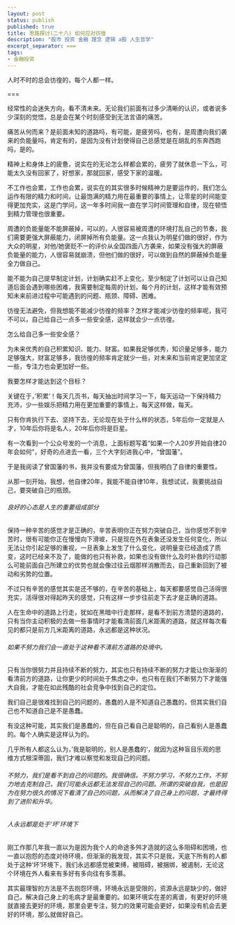```yaml
---
layout: post
status: publish
published: true
title: 思路探讨(二十八) 如何应对彷徨
description: "股市 投资 金融 理念 逻辑 a股 人生哲学"
excerpt_separator: ===
tags:
- 金融投资
---
```


人时不时的总会彷徨的，每个人都一样。

===

经常性的会迷失方向，看不清未来。无论我们前面有过多少清晰的认识，或者说多少深刻的觉悟，总是会在某个时刻感受到无法言语的痛苦。

痛苦从何而来？是前面未知的道路吗，有可能，是疲劳吗，也有，是周遭向我们袭来的负能量吗，肯定有的，是因为没有计划使得自己总感觉是在胡乱的东奔西跑吗，是的。

精神上和身体上的疲惫，说实在的无论怎么样都会累的，疲劳了就休息一下么，可能太久没有回家了，好想家，那就回家，感受下家的温暖。

不工作也会累，工作也会累，说实在的其实很多时候精神力是要运作的，我们怎么运作有限的精力和时间，让最饱满的精力用在最重要的事情上，让零星的时间能变得更加充实，这是门学问，这一年多时间我一直在学习时间管理和自律，现在顿悟到精力管理也很重要。

周遭的负能量能不能屏蔽掉，可以的，人很容易被周遭的环境打乱自己的节奏，我们需要更强大屏蔽能力，闭屏掉所有负能量。这一点我认为明星们做的很好，作为大众的明星，对他/她褒贬不一的评价从全国四面八方袭来，如果没有强大的屏蔽负能量的能力，人很容易就崩溃，但他们做的很好，可以做到自然的屏蔽掉负能量全力做自己。

能不能为自己提早制定计划，计划确实赶不上变化，至少制定了计划可以让自己知道后面会遇到哪些困难，我需要制定每周的计划，每个月的计划，这样才能有效预知未来前进过程中可能遇到的问题、瓶颈、障碍、困难。

彷徨无法避免，但我想能不能减少彷徨的频率？怎样才能减少彷徨的频率呢，我可不可以，自己给自己一点多一些安全感，这样就会少一点彷徨。

怎么给自己多一些安全感？

为未来优秀的自己积累知识、能力、财富。如果我足够优秀，知识量足够多，能力足够强大，财富足够多，我彷徨的频率肯定就少一些，对未来和当前肯定更加坚定一些，专注力也会更加好一些。

我要怎样才能达到这个目标？

关键在于，’积累‘！每天几页书，每天抽出时间学习一下，每天运动一下保持精力充沛，少一些娱乐把精力用在更加重要的事情上，每天这样做，每天。

只有你肯执行下去、坚持下去，无论现在处于什么样的状态，5年后你一定就是人才，10年后你将是名人，20年后你将是巨星。

有一次看到一个公众号发的一个消息，上面标题写着“如果一个人20岁开始自律20年会如何”，好奇的点进去一看，三个大字刻进我心中，“曾国藩”。

于是我阅读了曾国藩的书，我并没有要成为曾国藩，但我明白了自律的重要性。

从那一刻开始，我想，他自律20年，我能不能自律10年，我想试试，我要挑战自己，要突破自己的瓶颈。

###### 良好的心态是人生的重要组成部分

保持一种辛苦的感觉才是正确的，辛苦表明你正在努力突破自己，当你感觉不到辛苦时，很有可能你正在慢慢向下滑坡，只是现在外在表象还没发生任何变化，所以无法让你引起足够的重视，一旦表象上发生了什么变化，说明量变已经造成了质变，这时已经来不及了，能做的也只有补救，如果也没有做什么及时补救的行动那么可能前面自己所建立的优势也就会像过往云烟那样消散而去，自己重新回到了被动和劣势的位置。

不过只有辛苦的感觉其实是还不够的，在辛苦的基础上，每天都要感觉自己活得很充实，活得很对得起昨天的感觉，只有这样一步步往前走下去才是正确的道路。

人在生命中的道路上行走，犹如在黑暗中行走那样，是看不到前方清楚的道路的，只有当你主动积极的去做一些事情时才能看清前面几米距离的道路，就这样每次看见的都只是前方几米距离的道路，永远都是这种状况。

###### 如果不努力我们会一直处于这种看不清前方道路的处境中。

只有当你很努力并且持续不断的努力，其实也只有持续不断的努力才能让你渐渐的看清前方的道路，让你更少的时间处于焦虑之中，也只有在我们不断努力下才能强大自我，才能在如此残酷的社会竞争中找到自己的定位。

我们自己是很难找到自己的问题的，愚蠢的人是不知道自己愚蠢的，但其实我们自己也不知道自己是不是愚蠢。

有没这种可能，其实我们是愚蠢的，但在自己看自己是聪明的，自己看别人是愚蠢的。每个人确实是这样认为的。

几乎所有人都这么认为，’我是聪明的，别人是愚蠢的‘，就因为这种盲目乐观的思维方式根深蒂固，我们才难以察觉和发现自己的问题。

###### 不努力，我们是看不到自己的问题的。我很确信。不努力学习，不努力工作，不努力地去克制自己，我们可能永远都无法发现自己的问题。所谓的突破自我，也是因为在努力很久的情况下看清了自己的问题，从而解决了自己身上的问题，才最终得到了进阶和升华。

###### 人永远都是处于‘坏’环境下

刚工作那几年我一直以为是因为我个人的命途多舛才造就的这么多阻碍和困境，也一直以抱怨的态度对待环境，但渐渐的我发现，其实不只是我，天底下所有的人都处于这种‘坏’环境下，我们永远都感觉被束缚，被阻碍，被捆绑，被遏制，无论这个环境在外人看来有多好有多向往有多羡慕。

其实最理智的方法是不去抱怨环境，环境永远是受限的，资源永远是缺少的，做好自己，解决自己身上的毛病才是最重要的。如果环境实在差的离谱，有更好的环境就直接去更好的环境，那里会更专注，努力的效果可能会更好，如果没有机会去更好的环境，那么就做好自己。

